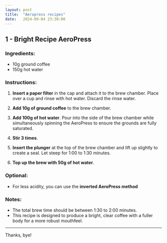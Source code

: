 ```yaml
---
layout: post
title:  "Aeropress recipes"
date:   2024-09-04 23:30:00
---
```


## 1 - Bright Recipe AeroPress

### Ingredients:
- 10g ground coffee
- 150g hot water

### Instructions:
1. **Insert a paper filter** in the cap and attach it to the brew chamber. Place over a cup and rinse with hot water. Discard the rinse water.
   
2. **Add 10g of ground coffee** to the brew chamber.

3. **Add 100g of hot water**. Pour into the side of the brew chamber while simultaneously spinning the AeroPress to ensure the grounds are fully saturated.

4. **Stir 3 times**.

5. **Insert the plunger** at the top of the brew chamber and lift up slightly to create a seal. Let steep for 1:00 to 1:30 minutes.

6. **Top up the brew with 50g of hot water**.

### Optional:
- For less acidity, you can use the **inverted AeroPress method**
### Notes:
- The total brew time should be between 1:30 to 2:00 minutes.
- This recipe is designed to produce a bright, clear coffee with a fuller body for a more robust mouthfeel.

---

Thanks, bye!
